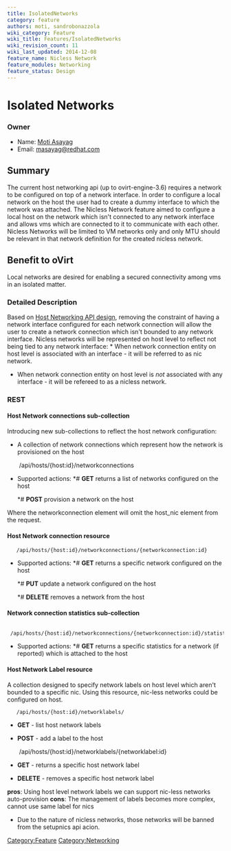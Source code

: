 ```yaml
---
title: IsolatedNetworks
category: feature
authors: moti, sandrobonazzola
wiki_category: Feature
wiki_title: Features/IsolatedNetworks
wiki_revision_count: 11
wiki_last_updated: 2014-12-08
feature_name: Nicless Network
feature_modules: Networking
feature_status: Design
---
```


# Isolated Networks

### Owner

*   Name: [ Moti Asayag](User:masayag)
*   Email: masayag@redhat.com

## Summary

The current host networking api (up to ovirt-engine-3.6) requires a network to be configured on top of a network interface.
In order to configure a local network on the host the user had to create a dummy interface to which the network was attached.
The Nicless Network feature aimed to configure a local host on the network which isn't connected to any network interface and allows vms which are connected to it to communicate with each other.
Nicless Networks will be limited to VM networks only and only MTU should be relevant in that network definition for the created nicless network.

## Benefit to oVirt

Local networks are desired for enabling a secured connectivity among vms in an isolated matter.

### Detailed Description

Based on [Host Networking API design](Features/HostNetworkingApi), removing the constraint of having a network interface configured for each network connection will allow the user to create a network connection which isn't bounded to any network interface.
Nicless networks will be represented on host level to reflect not being tied to any network interface:
\* When network connection entity on host level is associated with an interface - it will be referred to as nic network.

*   When network connection entity on host level is *not* associated with any interface - it will be refereed to as a nicless network.

### REST

#### Host Network connections sub-collection

Introducing new sub-collections to reflect the host network configuration:

*   A collection of network connections which represent how the network is provisioned on the host

       /api/hosts/{host:id}/networkconnections

*   Supported actions:
    \*# **GET** returns a list of networks configured on the host

    \*# **POST** provision a network on the host

Where the networkconnection element will omit the host_nic element from the request.

#### Host Network connection resource

       /api/hosts/{host:id}/networkconnections/{networkconnection:id}

*   Supported actions:
    \*# **GET** returns a specific network configured on the host

    \*# **PUT** update a network configured on the host

    \*# **DELETE** removes a network from the host

#### Network connection statistics sub-collection

       /api/hosts/{host:id}/networkconnections/{networkconnection:id}/statistics

*   Supported actions:
    \*# **GET** returns a specific statistics for a network (if reported) which is attached to the host

#### Host Network Label resource

A collection designed to specify network labels on host level which aren't bounded to a specific nic.
Using this resource, nic-less networks could be configured on host.

       /api/hosts/{host:id}/networklabels/

*   **GET** - list host network labels
*   **POST** - add a label to the host

       /api/hosts/{host:id}/networklabels/{networklabel:id}

*   **GET** - returns a specific host network label
*   **DELETE** - removes a specific host network label

**pros**: Using host level network labels we can support nic-less networks auto-provision
**cons**: The management of labels becomes more complex, cannot use same label for nics

*   Due to the nature of nicless networks, those networks will be banned from the setupnics api acion.

<Category:Feature> <Category:Networking>
